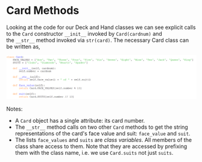 # Card Methods

Looking at the code for our Deck and Hand classes we can see explicit
calls to the `Card` constructor `__init__` invoked
by `Card(cardnum)` and the `__str__` method invoked via `str(card)`. The
necessary Card class can be written as,

![](17_class_card_py.png)

Notes:

-   A `Card` object has a single attribute: its card number.
-   The `__str__` method calls on two other `Card` methods to get the
    string representations of the card's face value and
    suit: `face_value` and `suit`.
-   The lists `face_values` and `suits` are *class variables*. All
    members of the class share access to them. Note that they are
    accessed by prefixing them with the class name, i.e. we
    use `Card.suits` not just `suits`.
